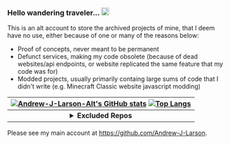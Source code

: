 ### Hello wandering traveler... [<img src="https://user-images.githubusercontent.com/1303154/88677602-1635ba80-d120-11ea-84d8-d263ba5fc3c0.gif" height="18" alt="Wave">](#)

This is an alt account to store the archived projects of mine, that I deem have no use, either because of one or many of the reasons below:
- Proof of concepts, never meant to be permanent
- Defunct services, making my code obsolete (because of dead websites/api endpoints, or website replicated the same feature that my code was for)
- Modded projects, usually primarily containg large sums of code that I didn't write (e.g. Minecraft Classic website javascript modding)

|[![Andrew-J-Larson-Alt's GitHub stats](https://github-readme-stats.vercel.app/api?username=Andrew-J-Larson-Alt&custom_title=Andrew-J-Larson-Alt%27s%20GitHub%20Stats&show_icons=true&theme=blue-green&exclude_repo=apfs-fuse,minecraft-classic)](#) [![Top Langs](https://github-readme-stats.vercel.app/api/top-langs/?username=Andrew-J-Larson-Alt&langs_count=10&layout=compact&theme=blue-green&exclude_repo=apfs-fuse,minecraft-classic)](#)|
|:-:|
|<details><summary><b>Excluded Repos</b></summary><p><!-- <p>[repo](#) (why)</p> --><p>[`apfs-fuse`](https://github.com/Andrew-J-Larson-Alt/apfs-fuse) (was only cloned to include a compiled binary)</p>[`minecraft-classic`](https://github.com/Andrew-J-Larson-Alt/minecraft-classic) (cloned from [classic.minecraft.net](https://classic.minecraft.net/))</p></details>|

Please see my main account at https://github.com/Andrew-J-Larson.
